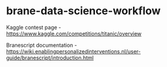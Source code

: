 # brane-data-science-workflow

Kaggle contest page - https://www.kaggle.com/competitions/titanic/overview

Branescript documentation - https://wiki.enablingpersonalizedinterventions.nl/user-guide/branescript/introduction.html